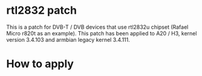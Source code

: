 # rtl2832 patch

This is a patch for DVB-T / DVB devices that use rtl2832u chipset (Rafael Micro r820t as an example).
This patch has been applied to A20 / H3, kernel version 3.4.103 and armbian legacy kernel 3.4.111.

How to apply
============



